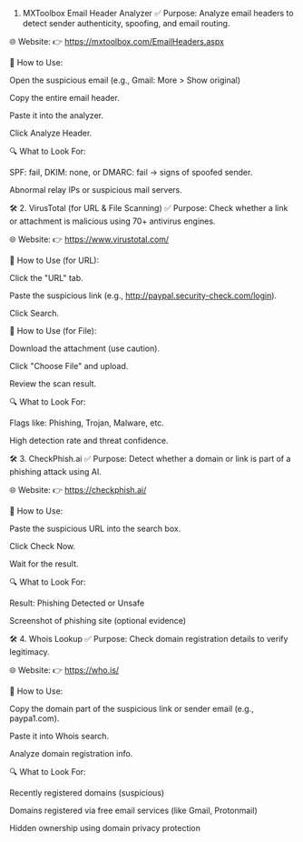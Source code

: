 1. MXToolbox Email Header Analyzer
✅ Purpose:
Analyze email headers to detect sender authenticity, spoofing, and email routing.

🌐 Website:
👉 https://mxtoolbox.com/EmailHeaders.aspx

📝 How to Use:

Open the suspicious email (e.g., Gmail: More > Show original)

Copy the entire email header.

Paste it into the analyzer.

Click Analyze Header.

🔍 What to Look For:

SPF: fail, DKIM: none, or DMARC: fail → signs of spoofed sender.

Abnormal relay IPs or suspicious mail servers.

🛠️ 2. VirusTotal (for URL & File Scanning)
✅ Purpose:
Check whether a link or attachment is malicious using 70+ antivirus engines.

🌐 Website:
👉 https://www.virustotal.com/

📝 How to Use (for URL):

Click the "URL" tab.

Paste the suspicious link (e.g., http://paypal.security-check.com/login).

Click Search.

📝 How to Use (for File):

Download the attachment (use caution).

Click "Choose File" and upload.

Review the scan result.

🔍 What to Look For:

Flags like: Phishing, Trojan, Malware, etc.

High detection rate and threat confidence.

🛠️ 3. CheckPhish.ai
✅ Purpose:
Detect whether a domain or link is part of a phishing attack using AI.

🌐 Website:
👉 https://checkphish.ai/

📝 How to Use:

Paste the suspicious URL into the search box.

Click Check Now.

Wait for the result.

🔍 What to Look For:

Result: Phishing Detected or Unsafe

Screenshot of phishing site (optional evidence)

🛠️ 4. Whois Lookup
✅ Purpose:
Check domain registration details to verify legitimacy.

🌐 Website:
👉 https://who.is/

📝 How to Use:

Copy the domain part of the suspicious link or sender email (e.g., paypa1.com).

Paste it into Whois search.

Analyze domain registration info.

🔍 What to Look For:

Recently registered domains (suspicious)

Domains registered via free email services (like Gmail, Protonmail)

Hidden ownership using domain privacy protection
